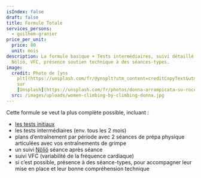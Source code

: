 ```yaml
---
isIndex: false
draft: false
title: Formule Totale
services_persons:
  - guilhem-granier
price_per_unit:
  price: 80
  unit: mois
description: La formule basique + Tests intermédiaires, suivi détaillé sur
  Nöliö, VFC, présence soutien technique à des séances-types.
image:
  credit: Photo de [yns
    plt](https://unsplash.com/fr/@ynsplt?utm_content=creditCopyText&utm_medium=referral&utm_source=unsplash)
    sur
    [Unsplash](https://unsplash.com/fr/photos/donna-arrampicata-su-roccia-allinterno-delledificio-NY1D4Zni7fc?utm_content=creditCopyText&utm_medium=referral&utm_source=unsplash)
  src: /images/uploads/women-climbing-by-climbing-donna.jpg
---
```

Cette formule se veut la plus complète possible, incluant :

* [les tests initiaux](/services/formule-basique)
* les tests intermédiaires (env. tous les 2 mois)
* plans d’entraînement par période avec 2 séances de prépa physique articulées avec vos entraînements de grimpe
* un suivi [Nöliö](/nolio) séance après séance
* suivi VFC (variabilité de la fréquence cardiaque)
* si c’est possible, présence à des séance-types, pour accompagner leur mise en place et leur bonne compréhension technique
